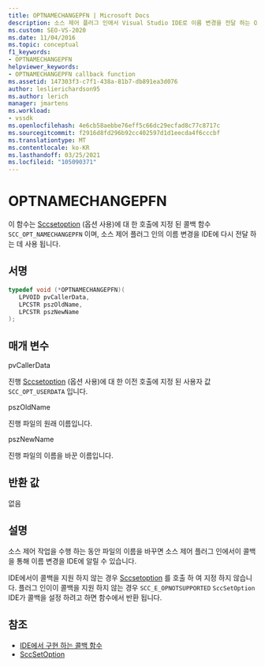 ```yaml
---
title: OPTNAMECHANGEPFN | Microsoft Docs
description: 소스 제어 플러그 인에서 Visual Studio IDE로 이름 변경을 전달 하는 OPTNAMECHANGEPFN callback 함수에 대해 알아봅니다.
ms.custom: SEO-VS-2020
ms.date: 11/04/2016
ms.topic: conceptual
f1_keywords:
- OPTNAMECHANGEPFN
helpviewer_keywords:
- OPTNAMECHANGEPFN callback function
ms.assetid: 147303f3-c7f1-438a-81b7-db891ea3d076
author: leslierichardson95
ms.author: lerich
manager: jmartens
ms.workload:
- vssdk
ms.openlocfilehash: 4e6cb58aebbe76eff5c66dc29ecfad8c77c8717c
ms.sourcegitcommit: f2916d8fd296b92cc402597d1d1eecda4f6cccbf
ms.translationtype: MT
ms.contentlocale: ko-KR
ms.lasthandoff: 03/25/2021
ms.locfileid: "105090371"
---
```

# <a name="optnamechangepfn"></a>OPTNAMECHANGEPFN
이 함수는 [Sccsetoption](../extensibility/sccsetoption-function.md) (옵션 사용)에 대 한 호출에 지정 된 콜백 함수 `SCC_OPT_NAMECHANGEPFN` 이며, 소스 제어 플러그 인의 이름 변경을 IDE에 다시 전달 하는 데 사용 됩니다.

## <a name="signature"></a>서명

```cpp
typedef void (*OPTNAMECHANGEPFN)(
   LPVOID pvCallerData,
   LPCSTR pszOldName,
   LPCSTR pszNewName
);
```

## <a name="parameters"></a>매개 변수
 pvCallerData

진행 [Sccsetoption](../extensibility/sccsetoption-function.md) (옵션 사용)에 대 한 이전 호출에 지정 된 사용자 값 `SCC_OPT_USERDATA` 입니다.

 pszOldName

진행 파일의 원래 이름입니다.

 pszNewName

진행 파일의 이름을 바꾼 이름입니다.

## <a name="return-value"></a>반환 값
 없음

## <a name="remarks"></a>설명
 소스 제어 작업을 수행 하는 동안 파일의 이름을 바꾸면 소스 제어 플러그 인에서이 콜백을 통해 이름 변경을 IDE에 알릴 수 있습니다.

 IDE에서이 콜백을 지원 하지 않는 경우 [Sccsetoption](../extensibility/sccsetoption-function.md) 를 호출 하 여 지정 하지 않습니다. 플러그 인이이 콜백을 지원 하지 않는 경우 `SCC_E_OPNOTSUPPORTED` `SccSetOption` IDE가 콜백을 설정 하려고 하면 함수에서 반환 됩니다.

## <a name="see-also"></a>참조
- [IDE에서 구현 하는 콜백 함수](../extensibility/callback-functions-implemented-by-the-ide.md)
- [SccSetOption](../extensibility/sccsetoption-function.md)
